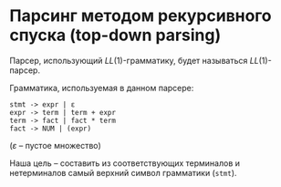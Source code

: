 # Парсинг методом рекурсивного спуска (top-down parsing)

Парсер, использующий $LL(1)$-грамматику, будет называться $LL(1)$-парсер.

Грамматика, используемая в данном парсере:

```
stmt -> expr | ε
expr -> term | term + expr
term -> fact | fact * term
fact -> NUM | (expr)
```

($\varepsilon$ – пустое множество)

Наша цель – составить из соответствующих терминалов и нетерминалов самый 
верхний символ грамматики (`stmt`).
